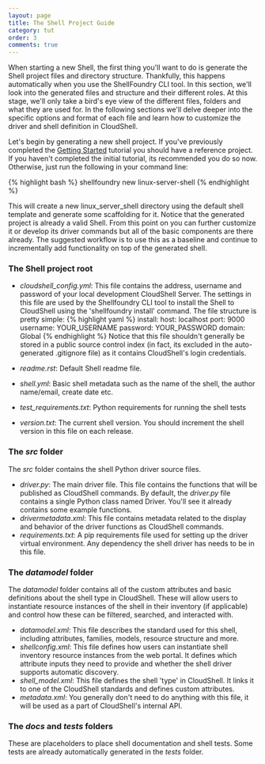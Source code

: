 ```yaml
---
layout: page
title: The Shell Project Guide
category: tut
order: 3
comments: true
---
```

When starting a new Shell, the first thing you'll want to do is generate the Shell project files and directory structure.
Thankfully, this happens automatically when you use the ShellFoundry CLI tool. In this section, we'll look into the generated
files and structure and their different roles. At this stage, we'll only take a bird's eye view of the different files, folders and what they are used for. In the following sections we'll delve deeper into the specific options and format of each file and learn how to customize the driver and shell definition in CloudShell.

Let's begin by generating a new shell project. If you've previously completed the [Getting Started](/devguide/tut/getting-started.html)
tutorial you should have a reference project. If you haven't completed the initial tutorial, its recommended you do so now. Otherwise, just run the following in your command line:

{% highlight bash %} shellfoundry new linux-server-shell {% endhighlight %}

This will create a new linux_server_shell directory using the default shell template and generate some scaffolding for it. Notice that the generated project is already a valid Shell. From this point on you can further customize it or develop its driver commands but all of the basic components are there already. The suggested workflow is to use this as a baseline and continue to incrementally add functionality on top of the generated shell.

### The Shell project root
* _cloudshell_config.yml_: This file contains the address, username and password of your local development CloudShell Server.
The settings in this file are used by the Shellfoundry CLI tool to install the Shell to CloudShell using the 'shellfoundry install' command. The file structure is pretty simple:
    {% highlight yaml %}
    install:
        host: localhost
        port: 9000
        username: YOUR_USERNAME
        password: YOUR_PASSWORD
        domain: Global
    {% endhighlight %}
Notice that this file shouldn't generally be stored in a public source control index (in fact, its excluded in the auto-generated .gitignore file) as it contains CloudShell's login credentials.

* _readme.rst_: Default Shell readme file.
* _shell.yml_: Basic shell metadata such as the name of the shell, the author name/email, create date etc.
* _test_requirements.txt_: Python requirements for running the shell tests
* _version.txt_: The current shell version. You should increment the shell version in this file on each release.

### The _src_ folder

The _src_ folder contains the shell Python driver source files.

* _driver.py_: The main driver file. This file contains the functions that will be published as CloudShell commands. By default, the _driver.py_ file contains a single Python class named <shellname>Driver. You'll see it already contains some example functions.  
* _drivermetadata.xml_: This file contains metadata related to the display and behavior of the driver functions as CloudShell commands.
* _requirements.txt_: A pip requirements file used for setting up the driver virtual environment. Any dependency the shell driver has needs to be in this file.

### The _datamodel_ folder
The _datamodel_ folder contains all of the custom attributes and basic definitions about the shell type in CloudShell. These will allow users to instantiate resource instances of the shell in their inventory (if applicable) and control how these can be filtered, searched, and interacted with.

* _datamodel.xml_: This file describes the standard used for this shell, including attributes, families, models, resource structure and more.
* _shellconfig.xml_: This file defines how users can instantiate shell inventory resource instances from the web portal. It defines which attribute inputs they need to provide and whether the shell driver supports automatic discovery.
* _shell_model.xml_: This file defines the shell 'type' in CloudShell. It links it to one of the CloudShell standards and defines custom attributes.
* _metadata.xml_: You generally don't need to do anything with this file, it will be used as a part of CloudShell's internal API.

### The _docs_ and _tests_ folders

These are placeholders to place shell documentation and shell tests.
Some tests are already automatically generated in the _tests_ folder.
